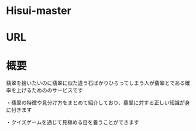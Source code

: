 # Hisui-master

# URL

# 概要

翡翠を拾いたいのに翡翠に似た違う石ばかりひろってしまう人が翡翠とである確率を上げるためののサービスです

・翡翠の特徴や見分け方をまとめて紹介しており、翡翠に対する正しい知識が身に付きます

・クイズゲームを通じて見極める目を養うことができます




